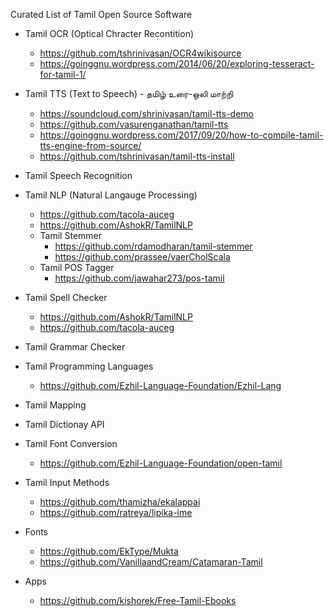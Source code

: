 Curated List of Tamil Open Source Software

* Tamil OCR (Optical Chracter Recontition)
    * https://github.com/tshrinivasan/OCR4wikisource
    * https://goinggnu.wordpress.com/2014/06/20/exploring-tesseract-for-tamil-1/
     
* Tamil TTS (Text to Speech) - தமிழ் உரை-ஒலி மாற்றி
    * https://soundcloud.com/shrinivasan/tamil-tts-demo
    * https://github.com/vasurenganathan/tamil-tts
    * https://goinggnu.wordpress.com/2017/09/20/how-to-compile-tamil-tts-engine-from-source/
    * https://github.com/tshrinivasan/tamil-tts-install

* Tamil Speech Recognition

* Tamil NLP (Natural Langauge Processing)
    * https://github.com/tacola-auceg
    * https://github.com/AshokR/TamilNLP
    * Tamil Stemmer
        * https://github.com/rdamodharan/tamil-stemmer
        * https://github.com/prassee/vaerCholScala
    * Tamil POS Tagger     
        * https://github.com/jawahar273/pos-tamil         
     
* Tamil Spell Checker
     * https://github.com/AshokR/TamilNLP
     * https://github.com/tacola-auceg

* Tamil Grammar Checker

* Tamil Programming Languages
    * https://github.com/Ezhil-Language-Foundation/Ezhil-Lang

* Tamil Mapping

* Tamil Dictionay API

* Tamil Font Conversion 
    * https://github.com/Ezhil-Language-Foundation/open-tamil

* Tamil Input Methods
    * https://github.com/thamizha/ekalappai
    * https://github.com/ratreya/lipika-ime

* Fonts 
    * https://github.com/EkType/Mukta
    * https://github.com/VanillaandCream/Catamaran-Tamil
    
* Apps
    * https://github.com/kishorek/Free-Tamil-Ebooks
    


